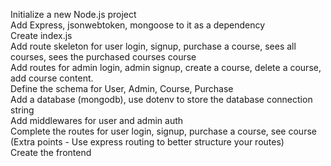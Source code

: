 Initialize a new Node.js project <br>
Add Express, jsonwebtoken, mongoose to it as a dependency <br>
Create index.js <br>
Add route skeleton for user login, signup, purchase a course, sees all courses, sees the purchased courses course <br>
Add routes for admin login, admin signup, create a course, delete a course, add course content. <br>
Define the schema for User, Admin, Course, Purchase <br>
Add a database (mongodb), use dotenv to store the database connection string <br>
Add middlewares for user and admin auth <br>
Complete the routes for user login, signup, purchase a course, see course (Extra points - Use express routing to better structure your routes) <br>
Create the frontend <br>
